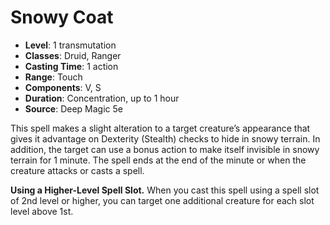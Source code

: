 # Snowy Coat

- **Level**: 1 transmutation
- **Classes**: Druid, Ranger
- **Casting Time**: 1 action
- **Range**: Touch
- **Components**: V, S
- **Duration**: Concentration, up to 1 hour
- **Source**: Deep Magic 5e

This spell makes a slight alteration to a target creature’s appearance that gives it advantage on Dexterity (Stealth) checks to hide in snowy terrain. In addition, the target can use a bonus action to make itself invisible in snowy terrain for 1 minute. The spell ends at the end of the minute or when the creature attacks or casts a spell.

**Using a Higher-Level Spell Slot.** When you cast this spell using a spell slot of 2nd level or higher, you can target one additional creature for each slot level above 1st.
